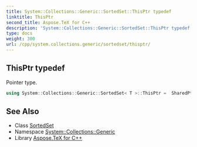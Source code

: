 ```yaml
---
title: System::Collections::Generic::SortedSet::ThisPtr typedef
linktitle: ThisPtr
second_title: Aspose.TeX for C++
description: 'System::Collections::Generic::SortedSet::ThisPtr typedef. Pointer type in C++.'
type: docs
weight: 300
url: /cpp/system.collections.generic/sortedset/thisptr/
---
```

## ThisPtr typedef


Pointer type.

```cpp
using System::Collections::Generic::SortedSet< T >::ThisPtr =  SharedPtr<ThisType>
```

## See Also

* Class [SortedSet](../)
* Namespace [System::Collections::Generic](../../)
* Library [Aspose.TeX for C++](../../../)
